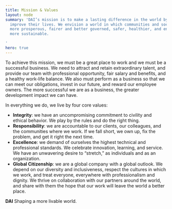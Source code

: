 ```yaml
---
title: Mission & Values
layout: node
summary: 'DAI’s mission is to make a lasting difference in the world by helping people
  improve their lives. We envision a world in which communities and societies become
  more prosperous, fairer and better governed, safer, healthier, and environmentally
  more sustainable.

'
hero: true
---
```


To achieve this mission, we must be a great place to work and we must be a successful business. We need to attract and retain extraordinary talent, and provide our team with professional opportunity, fair salary and benefits, and a healthy work-life balance. We also must perform as a business so that we can meet our obligations, invest in our future, and reward our employee owners. The more successful we are as a business, the greater development impact we can have.

In everything we do, we live by four core values:

* **Integrity**: we have an uncompromising commitment to civility and ethical behavior. We play by the rules and do the right thing.
* **Responsibility**: we are accountable to our clients, our colleagues, and the communities where we work. If we fall short, we own up, fix the problem, and get it right the next time.
* **Excellence**: we demand of ourselves the highest technical and professional standards. We celebrate innovation, learning, and service. We have an unwavering desire to “stretch,” as individuals and as an organization.
* **Global Citizenship**: we are a global company with a global outlook. We depend on our diversity and inclusiveness, respect the cultures in which we work, and treat everyone, everywhere with professionalism and dignity. We thrive on collaboration with our partners around the world, and share with them the hope that our work will leave the world a better place.

**DAI**  Shaping a more livable world.